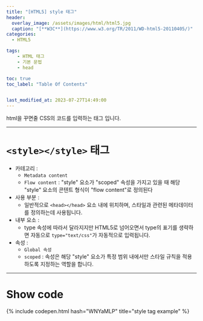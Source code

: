 ```yaml
---
title: "[HTML5] style 태그"
header:
  overlay_image: /assets/images/html/html5.jpg
  caption: "[**W3C**](https://www.w3.org/TR/2011/WD-html5-20110405/)"
categories:
  - HTML5

tags:
    - HTML 태그
    - 기본 문법
    - head

toc: true
toc_label: "Table Of Contents"


last_modified_at: 2023-07-27T14:49:00
---
```


html을 꾸면줄 CSS의 코드를 입력하는 태그 입니다.

---

# `<style></style>` 태그

- 카테고리 : 
  - `Metadata content`
  - `Flow content` : "style" 요소가 "scoped" 속성을 가지고 있을 때 해당 "style" 요소의 콘텐트 형식이 "flow content"로 정의된다
- 사용 부분 : 
  - 일반적으로 `<head></head>` 요소 내에 위치하며, 스타일과 관련된 메타데이터를 정의하는데 사용됩니다.
- 내부 요소 : 
  - type 속성에 따라서 달라지지만 HTML5로 넘어오면서 type의 표기를 생략하면 자동으로 `type="text/css"`가 자동적으로 입력됩니다.
- 속성 : 
  - `Global 속성`
  - `scoped` :  속성은 해당 "style" 요소가 특정 범위 내에서만 스타일 규칙을 적용하도록 지정하는 역할을 합니다.

---

# Show code
{% include codepen.html hash="WNYaMLP" title="style tag example" %}